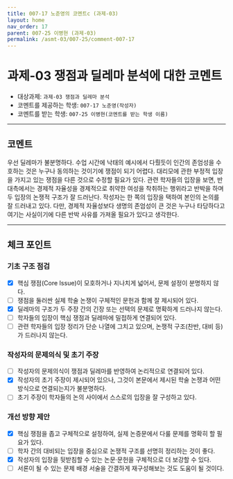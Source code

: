 ```yaml
---
title: 007-17 노준영의 코멘트c (과제-03) 
layout: home
nav_order: 17
parent: 007-25 이병현 (과제-03)
permalink: /asmt-03/007-25/comment-007-17
---
```


# 과제-03 쟁점과 딜레마 분석에 대한 코멘트

- 대상과제: `과제-03 쟁점과 딜레마 분석`
- 코멘트를 제공하는 학생: `007-17 노준영(작성자)` 
- 코멘트를 받는 학생: `007-25 이병현(코멘트를 받는 학생 이름)` 

---

## 코멘트
우선 딜레마가 불분명하다. 수업 시간에 낙태의 예시에서 다뤘듯이 인간의 존엄성을 수호하는 것은 누구나 동의하는 것이기에 쟁점이 되기 어렵다. 대리모에 관한 부정적 입장을 가지고 있는 쟁점을 다른 것으로 수정할 필요가 있다. 관련 학자들의 입장을 보면, 반대측에서는 경제적 자율성을 경제적으로 취약한 여성을 착취하는 행위라고 반박을 하며 두 입장의 논쟁적 구조가 잘 드러난다. 작성자는 한 쪽의 입장을 택하여 본인의 논의를 잘 드러내고 있다. 다만, 경제적 자율성보다 생명의 존엄성이 큰 것은 누구나 타당하다고 여기는 사실이기에 다른 반박 사유를 가져올 필요가 있다고 생각한다.


---

## 체크 포인트

### **기초 구조 점검**
- [x] 핵심 쟁점(Core Issue)이 모호하거나 지나치게 넓어서, 문제 설정이 분명하지 않다.
- [ ] 쟁점을 둘러싼 실제 학술 논쟁이 구체적인 문헌과 함께 잘 제시되어 있다.
- [x] 딜레마의 구조가 두 주장 간의 긴장 또는 선택의 문제로 명확하게 드러나지 않는다.
- [ ] 학자들의 입장이 핵심 쟁점과 딜레마에 밀접하게 연결되어 있다.
- [ ] 관련 학자들의 입장 정리가 단순 나열에 그치고 있으며, 논쟁적 구조(찬반, 대비 등)가 드러나지 않는다.

### **작성자의 문제의식 및 초기 주장**
- [ ] 작성자의 문제의식이 쟁점과 딜레마를 반영하여 논리적으로 연결되어 있다.
- [x] 작성자의 초기 주장이 제시되어 있으나, 그것이 본문에서 제시된 학술 논쟁과 어떤 방식으로 연결되는지가 불분명하다.
- [ ] 초기 주장이 학자들의 논의 사이에서 스스로의 입장을 잘 구성하고 있다.

### **개선 방향 제안**
- [x] 핵심 쟁점을 좁고 구체적으로 설정하여, 실제 논증문에서 다룰 문제를 명확히 할 필요가 있다.
- [ ] 학자 간의 대비되는 입장을 중심으로 논쟁적 구조를 선명히 정리하는 것이 좋다.
- [x] 작성자의 입장을 뒷받침할 수 있는 논문·문헌을 구체적으로 더 보강할 수 있다.
- [ ] 서론이 될 수 있는 문제 배경 서술을 간결하게 재구성해보는 것도 도움이 될 것이다.

